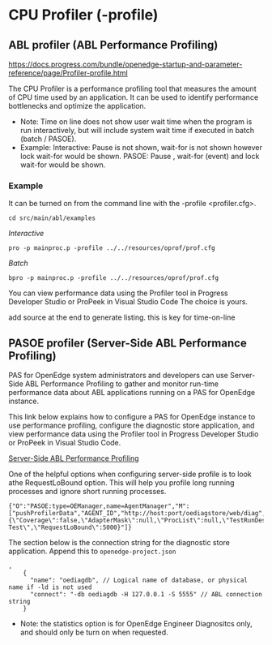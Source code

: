 # CPU Profiler (-profile) 

## ABL profiler (ABL Performance Profiling)
https://docs.progress.com/bundle/openedge-startup-and-parameter-reference/page/Profiler-profile.html

The CPU Profiler is a performance profiling tool that measures the amount of CPU time used by an application. It can be used to identify performance bottlenecks and optimize the application.

* Note: Time on line does not show user wait time when the program is run interactively, but will include system wait time if executed in batch (batch / PASOE).
* Example: Interactive: Pause is not shown, wait-for is not shown however lock wait-for would be shown. PASOE: Pause , wait-for (event) and lock wait-for would be shown.

### Example
It can be turned on from the command line with the -profile <profiler.cfg>.

`cd src/main/abl/examples`

_Interactive_
```
pro -p mainproc.p -profile ../../resources/oprof/prof.cfg
```
_Batch_
```
bpro -p mainproc.p -profile ../../resources/oprof/prof.cfg
```

You can view performance data using the Profiler tool in Progress Developer Studio or ProPeek in Visual Studio Code The choice is yours.


add source at the end to generate listing. this is key for time-on-line

## PASOE profiler (Server-Side ABL Performance Profiling)

PAS for OpenEdge system administrators and developers can use Server-Side ABL Performance Profiling to gather and monitor run-time performance data about ABL applications running on a PAS for OpenEdge instance.

This link below explains how to configure a PAS for OpenEdge instance to use performance profiling, configure the diagnostic store application, and view performance data using the Profiler tool in Progress Developer Studio or ProPeek in Visual Studio Code.

[Server-Side ABL Performance Profiling](https://docs.progress.com/bundle/pas-for-openedge-management/page/Use-Server-Side-ABL-Performance-Profiling.html)

One of the helpful options when configuring server-side profile is to look athe RequestLoBound option. This will help you profile long running processes and ignore short running processes.
```
{"O":"PASOE:type=OEManager,name=AgentManager","M":["pushProfilerData","AGENT_ID","http://host:port/oediagstore/web/diag",100,"{\"Coverage\":false,\"AdapterMask\":null,\"ProcList\":null,\"TestRunDescriptor\":\"PASOE Test\",\"RequestLoBound\":5000}"]}
```
The section below is the connection string for the diagnostic store application. Append this to `openedge-project.json`
```
,
    {
      "name": "oediagdb", // Logical name of database, or physical name if -ld is not used
      "connect": "-db oediagdb -H 127.0.0.1 -S 5555" // ABL connection string
    }
```
* Note: the statistics option is for OpenEdge Engineer Diagnositcs only, and should only be turn on when requested.
